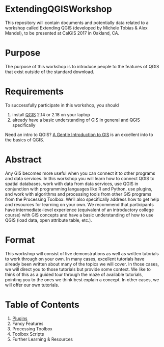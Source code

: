 # ExtendingQGISWorkshop

This repository will contain documents and potentially data related to a workshop called Extending QGIS (developed by Michele Tobias & Alex Mandel), to be presented at CalGIS 2017 in Oakland, CA.

# Purpose 
The purpose of this workshop is to introduce people to the features of QGIS that exist outside of the standard download.  

# Requirements
To successfully participate in this workshop, you should 
1. install [QGIS](http://qgis.org) 2.14 or 2.18 on your laptop
2. already have a basic understanding of GIS in general and QGIS specifically

Need an intro to QGIS?  [A Gentle Introduction to GIS](http://docs.qgis.org/2.14/en/docs/gentle_gis_introduction/index.html) is an excellent into to the basics of QGIS.

# Abstract
Any GIS becomes more useful when you can connect it to other programs and data services.  In this workshop you will learn how to connect QGIS to spatial databases, work with data from data services, use QGIS in conjunction with programming languages like R and Python, use plugins, and work with algorithms and processing tools from other GIS programs from the Processing Toolbox.  We’ll also specifically address how to get help and resources for learning on your own.  We recommend that participants have intermediate-level experience (equivalent of an introductory college course) with GIS concepts and have a basic understanding of how to use QGIS (load data, open attribute table, etc.).

# Format
This workshop will consist of live demonstrations as well as written tutorials to work through on your own.  In many cases, excellent tutorials have already been written about many of the topics we will cover.  In those cases, we will direct you to those tutorials but provide some context.  We like to think of this as a guided tour through the maze of available tutorials, pointing you to the ones we think best explain a concept.  In other cases, we will offer our own tutorials.

# Table of Contents

1. [Plugins](https://github.com/MicheleTobias/ExtendingQGISWorkshop/blob/master/Plugins.md)
2. Fancy Features
3. Processing Toolbox
4. Toolbox Scripts
5. Further Learning & Resources
